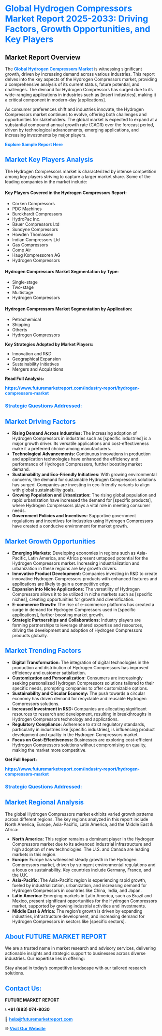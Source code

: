 <h1 style="color: #007BFF;">Global Hydrogen Compressors Market Report 2025-2033: Driving Factors, Growth Opportunities, and Key Players</h1>

<section id="overview">
<h2>Market Report Overview</h2>
<p>The <a href="https://www.futuremarketreport.com/industry-report/hydrogen-compressors-market" style="color: #007BFF; text-decoration: none;"><strong>Global Hydrogen Compressors Market</strong></a> is witnessing significant growth, driven by increasing demand across various industries. This report delves into the key aspects of the Hydrogen Compressors market, providing a comprehensive analysis of its current status, future potential, and challenges. The demand for Hydrogen Compressors has surged due to its wide-ranging applications in industries such as [insert industries], making it a critical component in modern-day [applications].</p>
<p>As consumer preferences shift and industries innovate, the Hydrogen Compressors market continues to evolve, offering both challenges and opportunities for stakeholders. The global market is expected to expand at a substantial compound annual growth rate (CAGR) over the forecast period, driven by technological advancements, emerging applications, and increasing investments by major players.</p>
</section>

<section id="overview">
<p><a href="https://www.futuremarketreport.com/request-sample/reportId=99771" style="color: #007BFF; text-decoration: none;"><strong>Explore Sample Report Here</strong></a></p>
</section>

<section id="key-players">
<h2 style="color: #007BFF;">Market Key Players Analysis</h2>
<p>The Hydrogen Compressors market is characterized by intense competition among key players striving to capture a larger market share. Some of the leading companies in the market include:</p>
<h4>Key Players Covered in the Hydrogen Compressors Report:</h4>
<ul><li>Corken Compressors</li><li>PDC Machines</li><li>Burckhardt Compressors</li><li>HydroPac Inc.</li><li>Bauer Compressors Ltd</li><li>Sundyne Compressors</li><li>Howden Thomassen</li><li>Indian Compressors Ltd</li><li>Gas Compressors</li><li>Comp Air</li><li>Haug Kompressoren AG</li><li>Hydrogen Compressors</li></ul>
<h4>Hydrogen Compressors Market Segmentation by Type:</h4>
<ul><li>Single-stage</li><li>Two-stage</li><li>Multistage</li><li>Hydrogen Compressors</li></ul>

<h4>Hydrogen Compressors Market Segmentation by Application:</h4>
<ul><li>Petrochemical</li><li>Shipping</li><li>Otherts</li><li>Hydrogen Compressors</li></ul>
<p><strong>Key Strategies Adopted by Market Players:</strong></p>
<ul>
<li>Innovation and R&D</li>
<li>Geographical Expansion</li>
<li>Sustainability Initiatives</li>
<li>Mergers and Acquisitions</li>
</ul>
</section>

<section>
<p><strong>Read Full Analysis: </strong></p><a href="https://www.futuremarketreport.com/industry-report/hydrogen-compressors-market" style="color: #007BFF; text-decoration: none;"><strong>https://www.futuremarketreport.com/industry-report/hydrogen-compressors-market</strong></a>
<h3 style="color: #007BFF;">Strategic Questions Addressed:</h3>
</section>

<section id="driving-factors">
<h2 style="color: #007BFF;">Market Driving Factors</h2>
<ul>
<li><strong>Rising Demand Across Industries:</strong> The increasing adoption of Hydrogen Compressors in industries such as [specific industries] is a major growth driver. Its versatile applications and cost-effectiveness make it a preferred choice among manufacturers.</li>
<li><strong>Technological Advancements:</strong> Continuous innovations in production and application technologies have enhanced the efficiency and performance of Hydrogen Compressors, further boosting market demand.</li>
<li><strong>Sustainability and Eco-Friendly Initiatives:</strong> With growing environmental concerns, the demand for sustainable Hydrogen Compressors solutions has surged. Companies are investing in eco-friendly variants to align with global sustainability goals.</li>
<li><strong>Growing Population and Urbanization:</strong> The rising global population and rapid urbanization have increased the demand for [specific products], where Hydrogen Compressors plays a vital role in meeting consumer needs.</li>
<li><strong>Government Policies and Incentives:</strong> Supportive government regulations and incentives for industries using Hydrogen Compressors have created a conducive environment for market growth.</li>
</ul>
</section>

<section id="growth-opportunities">
<h2 style="color: #007BFF;">Market Growth Opportunities</h2>
<ul>
<li><strong>Emerging Markets:</strong> Developing economies in regions such as Asia-Pacific, Latin America, and Africa present untapped potential for the Hydrogen Compressors market. Increasing industrialization and urbanization in these regions are key growth drivers.</li>
<li><strong>Innovative Product Development:</strong> Companies investing in R&D to create innovative Hydrogen Compressors products with enhanced features and applications are likely to gain a competitive edge.</li>
<li><strong>Expansion into Niche Applications:</strong> The versatility of Hydrogen Compressors allows it to be utilized in niche markets such as [specific niches], creating opportunities for growth and diversification.</li>
<li><strong>E-commerce Growth:</strong> The rise of e-commerce platforms has created a surge in demand for Hydrogen Compressors used in [specific applications], further boosting market growth.</li>
<li><strong>Strategic Partnerships and Collaborations:</strong> Industry players are forming partnerships to leverage shared expertise and resources, driving the development and adoption of Hydrogen Compressors products globally.</li>
</ul>
</section>

<section id="trending-factors">
<h2 style="color: #007BFF;">Market Trending Factors</h2>
<ul>
<li><strong>Digital Transformation:</strong> The integration of digital technologies in the production and distribution of Hydrogen Compressors has improved efficiency and customer satisfaction.</li>
<li><strong>Customization and Personalization:</strong> Consumers are increasingly seeking personalized Hydrogen Compressors solutions tailored to their specific needs, prompting companies to offer customizable options.</li>
<li><strong>Sustainability and Circular Economy:</strong> The push towards a circular economy has driven demand for recyclable and reusable Hydrogen Compressors solutions.</li>
<li><strong>Increased Investment in R&D:</strong> Companies are allocating significant resources to research and development, resulting in breakthroughs in Hydrogen Compressors technology and applications.</li>
<li><strong>Regulatory Compliance:</strong> Adherence to strict regulatory standards, particularly in industries like [specific industries], is influencing product development and quality in the Hydrogen Compressors market.</li>
<li><strong>Focus on Cost-Effectiveness:</strong> Businesses are exploring cost-efficient Hydrogen Compressors solutions without compromising on quality, making the market more competitive.</li>
</ul>
</section>

<section>
<p><strong>Get Full Report: </strong></p><a href="https://www.futuremarketreport.com/industry-report/hydrogen-compressors-market" style="color: #007BFF; text-decoration: none;"><strong>https://www.futuremarketreport.com/industry-report/hydrogen-compressors-market</strong></a>
<h3 style="color: #007BFF;">Strategic Questions Addressed:</h3>
</section>


<section id="regional-analysis">
<h2 style="color: #007BFF;">Market Regional Analysis</h2>
<p>The global Hydrogen Compressors market exhibits varied growth patterns across different regions. The key regions analyzed in this report include North America, Europe, Asia-Pacific, Latin America, and the Middle East & Africa:</p>
<ul>
<li><strong>North America:</strong> This region remains a dominant player in the Hydrogen Compressors market due to its advanced industrial infrastructure and high adoption of new technologies. The U.S. and Canada are leading markets in this region.</li>
<li><strong>Europe:</strong> Europe has witnessed steady growth in the Hydrogen Compressors market, driven by stringent environmental regulations and a focus on sustainability. Key countries include Germany, France, and the U.K.</li>
<li><strong>Asia-Pacific:</strong> The Asia-Pacific region is experiencing rapid growth, fueled by industrialization, urbanization, and increasing demand for Hydrogen Compressors in countries like China, India, and Japan.</li>
<li><strong>Latin America:</strong> Emerging markets in Latin America, such as Brazil and Mexico, present significant opportunities for the Hydrogen Compressors market, supported by growing industrial activities and investments.</li>
<li><strong>Middle East & Africa:</strong> The region’s growth is driven by expanding industries, infrastructure development, and increasing demand for Hydrogen Compressors in sectors like [specific sectors].</li>
</ul>
</section>

<footer>
<h2 style="color: #007BFF;">About FUTURE MARKET REPORT</h2>
<p>We are a trusted name in market research and advisory services, delivering actionable insights and strategic support to businesses across diverse industries. Our expertise lies in offering:</p>

<p>Stay ahead in today’s competitive landscape with our tailored research solutions.</p>

<h2 style="color: #007BFF;">Contact Us:</h2>
<p><strong>FUTURE MARKET REPORT</strong></p>
<p>📞 <strong>+91 (883) 074-8030</strong></p>
<p>📧 <strong><a href="mailto:help@futuremarketreport.com" style="color: #007BFF;">help@futuremarketreport.com</a></strong></p>
<p>🌐 <strong><a href="https://www.futuremarketreport.com/" style="color: #007BFF;">Visit Our Website</a></strong></p>
</footer>